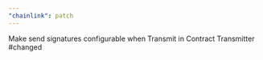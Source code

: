 ```yaml
---
"chainlink": patch
---
```


Make send signatures configurable when Transmit in Contract Transmitter #changed
